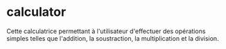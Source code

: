 # calculator
Cette calculatrice permettant à l'utilisateur d'effectuer des opérations simples telles que l'addition, la soustraction, la multiplication et la division.
